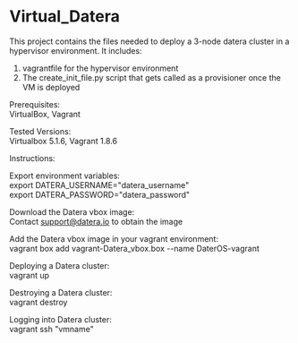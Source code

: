 # Virtual_Datera

This project contains the files needed to deploy a 3-node datera cluster in a hypervisor environment. It includes:<br />

1) vagrantfile for the hypervisor environment<br />
2) The create_init_file.py script that gets called as a provisioner once the VM is deployed<br />

Prerequisites:<br />
VirtualBox, Vagrant

Tested Versions:<br />
Virtualbox 5.1.6, Vagrant 1.8.6<br />

Instructions:

Export environment variables:<br />
export DATERA_USERNAME="datera_username"<br />
export DATERA_PASSWORD="datera_password"

Download the Datera vbox image:<br />
Contact support@datera.io to obtain the image

Add the Datera vbox image in your vagrant environment:<br />
vagrant box add vagrant-Datera_vbox.box --name DaterOS-vagrant<br />

Deploying a Datera cluster:<br />
vagrant up

Destroying a Datera cluster:<br />
vagrant destroy

Logging into Datera cluster:<br />
vagrant ssh "vmname"
